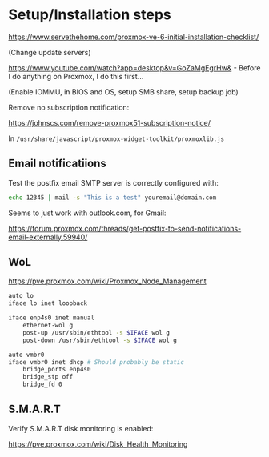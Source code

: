 # Setup/Installation steps

https://www.servethehome.com/proxmox-ve-6-initial-installation-checklist/

(Change update servers)

https://www.youtube.com/watch?app=desktop&v=GoZaMgEgrHw& - Before I do anything on Proxmox, I do this first...

(Enable IOMMU, in BIOS and OS, setup SMB share, setup backup job)

Remove no subscription notification:

https://johnscs.com/remove-proxmox51-subscription-notice/

In `/usr/share/javascript/proxmox-widget-toolkit/proxmoxlib.js`

## Email notificatiions

Test the postfix email SMTP server is correctly configured with:

```bash
echo 12345 | mail -s "This is a test" youremail@domain.com
```

Seems to just work with outlook.com, for Gmail:

https://forum.proxmox.com/threads/get-postfix-to-send-notifications-email-externally.59940/

## WoL

https://pve.proxmox.com/wiki/Proxmox_Node_Management 

```bash
auto lo
iface lo inet loopback

iface enp4s0 inet manual
	ethernet-wol g
	post-up /usr/sbin/ethtool -s $IFACE wol g
	post-down /usr/sbin/ethtool -s $IFACE wol g

auto vmbr0
iface vmbr0 inet dhcp # Should probably be static
	bridge_ports enp4s0
	bridge_stp off
	bridge_fd 0
```

## S.M.A.R.T

Verify S.M.A.R.T disk monitoring is enabled:

https://pve.proxmox.com/wiki/Disk_Health_Monitoring
